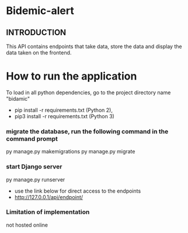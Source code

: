 # Bidemic-alert

## INTRODUCTION
This API contains endpoints that take data, store the data and display the data taken on the frontend. 


# How to run the application
To load in all python dependencies, go to the project directory name "bidamic"
* pip install -r requirements.txt (Python 2), 
* pip3 install -r requirements.txt (Python 3)


### migrate the database, run the following command in the command prompt
py manage.py makemigrations
py manage.py migrate

### start Django server
py manage.py runserver
* use the link below for direct access to the endpoints
* http://127.0.0.1/api/endpoint/

### Limitation of implementation
not hosted online
